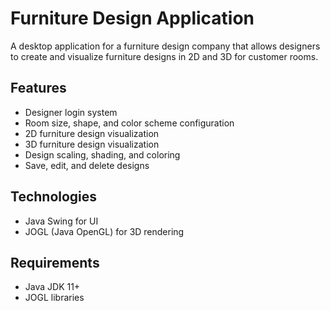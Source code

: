 # Furniture Design Application

A desktop application for a furniture design company that allows designers to create and visualize furniture designs in 2D and 3D for customer rooms.

## Features
- Designer login system
- Room size, shape, and color scheme configuration
- 2D furniture design visualization
- 3D furniture design visualization
- Design scaling, shading, and coloring
- Save, edit, and delete designs

## Technologies
- Java Swing for UI
- JOGL (Java OpenGL) for 3D rendering

## Requirements
- Java JDK 11+
- JOGL libraries
